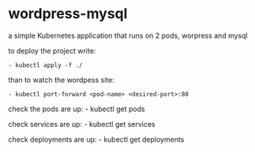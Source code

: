 # wordpress-mysql

a simple Kubernetes application that runs on 2 pods, worpress and mysql


to deploy the project write:

	- kubectl apply -f ./

than to watch the wordpess site:

	- kubectl port-forward <pod-name> <desired-port>:80
 

check the pods are up:
	- kubectl get pods

check services are up:
	- kubectl get services

check deployments are up:
	- kubectl get deployments
